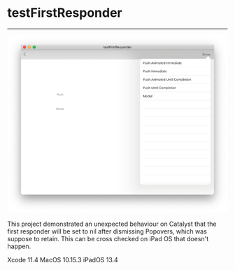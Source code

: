 # testFirstResponder
---

![](images/screenshot1.png)

This project demonstrated an unexpected behaviour on Catalyst that the first responder will be set to nil after dismissing Popovers, which was suppose to retain. This can be cross checked on iPad OS that doesn't happen.

Xcode 11.4
MacOS 10.15.3 
iPadOS 13.4
